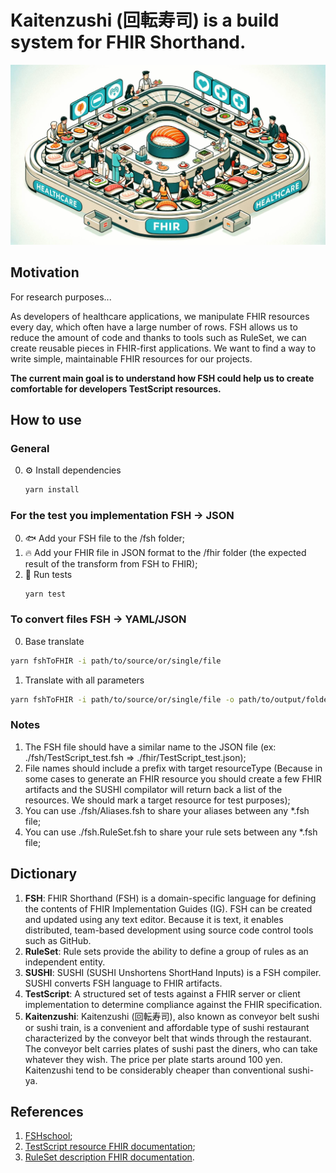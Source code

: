 # Kaitenzushi (回転寿司) is a build system for FHIR Shorthand.
![Kaitenzushi banner](kaitenzushiBanner.jpg)

## Motivation
For research purposes...

As developers of healthcare applications, we manipulate FHIR resources every day, which often have a large number of rows. FSH allows us to reduce the amount of code and thanks to tools such as RuleSet, we can create reusable pieces in FHIR-first applications. We want to find a way to write simple, maintainable FHIR resources for our projects.

**The current main goal is to understand how FSH could help us to create comfortable for developers TestScript resources.**

## How to use
### General
0. ⚙️ Install dependencies
   ```bash
   yarn install
   ```
### For the test you implementation FSH -> JSON
0. 🐟 Add your FSH file to the /fsh folder;
1. 🔥 Add your FHIR file in JSON format to the /fhir folder (the expected result of the transform from FSH to FHIR);
2. 🧪 Run tests
   ```bash
   yarn test
   ```
### To convert files FSH -> YAML/JSON
0. Base translate
  ```bash
  yarn fshToFHIR -i path/to/source/or/single/file
  ```
1. Translate with all parameters
  ```bash
  yarn fshToFHIR -i path/to/source/or/single/file -o path/to/output/folder -r TestScript -e yaml
  ```
### Notes
1. The FSH file should have a similar name to the JSON file (ex: ./fsh/TestScript_test.fsh => ./fhir/TestScript_test.json);
2. File names should include a prefix with target resourceType (Because in some cases to generate an FHIR resource you should create a few FHIR artifacts and the SUSHI compilator will return back a list of the resources. We should mark a target resource for test purposes);
3. You can use ./fsh/Aliases.fsh to share your aliases between any *.fsh file;
4. You can use ./fsh.RuleSet.fsh to share your rule sets between any *.fsh file;
## Dictionary
1. **FSH**: FHIR Shorthand (FSH) is a domain-specific language for defining the contents of FHIR Implementation Guides (IG). FSH can be created and updated using any text editor. Because it is text, it enables distributed, team-based development using source code control tools such as GitHub.
2. **RuleSet**: Rule sets provide the ability to define a group of rules as an independent entity.
3. **SUSHI**: SUSHI (SUSHI Unshortens ShortHand Inputs) is a FSH compiler. SUSHI converts FSH language to FHIR artifacts.
4. **TestScript**: A structured set of tests against a FHIR server or client implementation to determine compliance against the FHIR specification.
5. **Kaitenzushi**: Kaitenzushi (回転寿司), also known as conveyor belt sushi or sushi train, is a convenient and affordable type of sushi restaurant characterized by the conveyor belt that winds through the restaurant. The conveyor belt carries plates of sushi past the diners, who can take whatever they wish. The price per plate starts around 100 yen. Kaitenzushi tend to be considerably cheaper than conventional sushi-ya.

## References
1. [FSHschool](https://fshschool.org/docs/);
2. [TestScript resource FHIR documentation](https://build.fhir.org/testscript.html);
3. [RuleSet description FHIR documentation](https://build.fhir.org/ig/HL7/fhir-shorthand/reference.html#defining-rule-sets).
